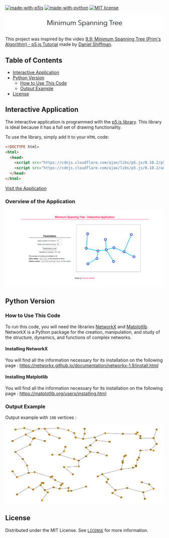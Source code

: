 [![made-with-p5js](https://img.shields.io/badge/Made_with-p5.js-ED1F5E.svg)](https://p5js.org)
[![made-with-python](https://img.shields.io/badge/Made%20with-Python-1f425f.svg)](https://www.python.org/)
[![MIT license](https://img.shields.io/badge/License-MIT-blue.svg)](https://github.com/armandwayoff/Minimum-Spanning-Tree/blob/master/LICENSE)

[![readme_title](readme_title.png)](https://github.com/armandwayoff/Minimum-Spanning-Tree)

This project was inspired by the video [9.9: Minimum Spanning Tree (Prim's Algorithm) - p5.js Tutorial](https://youtu.be/BxabnKrOjT0) made by [Daniel Shiffman](https://github.com/shiffman).

## Table of Contents

 * [Interactive Application](#interactive-application)
 * [Python Version](#python-version)
    * [How to Use This Code](#how-to-use-this-code)
    * [Output Example](#output-example)
 * [License](#license)


## Interactive Application
The interactive application is programmed with the [p5.js library](https://p5js.org/). This library is ideal because it has a full set of drawing functionality.

To use the library, simply add it to your ```HTML``` code:
```html
<!DOCTYPE html>
<html>
  <head>
    <script src="https://cdnjs.cloudflare.com/ajax/libs/p5.js/0.10.2/p5.js"></script>
    <script src="https://cdnjs.cloudflare.com/ajax/libs/p5.js/0.10.2/addons/p5.sound.min.js"></script>
  </head>
</html>
```

[Visit the Application](https://editor.p5js.org/armandwayoff/present/MXfWDcmXq)

### Overview of the Application

![overview-application](images/overview-application.png)


## Python Version

### How to Use This Code

To run this code, you will need the libraries [NetworkX](https://networkx.github.io/) and [Matplotlib](https://matplotlib.org/). NetworkX is a Python package for the creation, manipulation, and study of the structure, dynamics, and functions of complex networks.

#### Installing NetworkX

You will find all the information necessary for its installation on the following page : <https://networkx.github.io/documentation/networkx-1.9/install.html>

#### Installing Matplotlib

You will find all the information necessary for its installation on the following page : <https://matplotlib.org/users/installing.html>

### Output Example

Output example with ```100``` vertices :

![output-example](images/output_example.png)

## License

Distributed under the MIT License. See [```LICENSE```](https://github.com/armandwayoff/Minimum-Spanning-Tree/blob/master/LICENSE) for more information.
